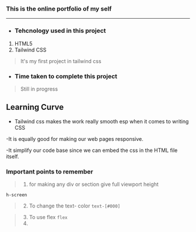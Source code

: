 ### This is the online portfolio of my self
 ***
 - ### Tehcnology used in this project
 1. HTML5
 2. Tailwind CSS
 > It's my first project in tailwind css

 - ### Time taken to complete this project
 > Still in progress

 ## Learning Curve

  - Tailwind css makes the work really smooth esp when it comes to writing CSS

  -It is equally good for making our web pages responsive.

  -It simplify our code base since we can embed the css in the HTML file itself.

   ### Important points to remember 

   >1. for making any div or section give full viewport height

   ``` h-screen ```

>2.  To change the text- color
``` text-[#000] ```

>3. To use flex
``` flex ```
>4. 